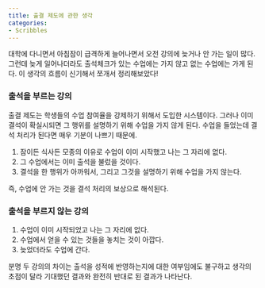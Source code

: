 ```yaml
---
title: 출결 제도에 관한 생각
categories:
- Scribbles
---
```




대학에 다니면서 아침잠이 급격하게 늘어나면서 오전 강의에 늦거나 안 가는 일이 많다. 그런데 늦게 일어나더라도 출석체크가 있는 수업에는 가지 않고 없는 수업에는 가게 된다. 이 생각의 흐름이 신기해서 쪼개서 정리해보았다!

### 출석을 부르는 강의

출결 제도는 학생들의 수업 참여율을 강제하기 위해서 도입한 시스템이다. 그러나 이미 결석이 확실시되면 그 행위를 설명하기 위해 수업을 가지 않게 된다. 수업을 들었는데 결석 처리가 된다면 매우 기분이 나쁘기 때문에. 

1. 잠이든 식사든 모종의 이유로 수업이 이미 시작했고 나는 그 자리에 없다.
2. 그 수업에서는 이미 출석을 불렀을 것이다.
3. 결석을 한 행위가 아까워서, 그리고 그것을 설명하기 위해 수업을 가지 않는다.

즉, 수업에 안 가는 것을 결석 처리의 보상으로 해석된다.

### 출석을 부르지 않는 강의

1. 수업이 이미 시작되었고 나는 그 자리에 없다.
2. 수업에서 얻을 수 있는 것들을 놓치는 것이 아깝다.
3. 늦었더라도 수업에 간다.

분명 두 강의의 차이는 출석을 성적에 반영하는지에 대한 여부임에도 불구하고 생각의 초점이 달라 기대했던 결과와 완전히 반대로 된 결과가 나타난다.

